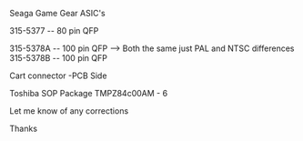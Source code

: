 Seaga Game Gear ASIC's

315-5377 --  80 pin QFP

315-5378A --  100 pin QFP
                          --> Both the same just PAL and NTSC differences 
315-5378B -- 100 pin QFP

Cart connector -PCB Side



Toshiba SOP Package
	TMPZ84c00AM - 6

Let me know of any corrections

Thanks
